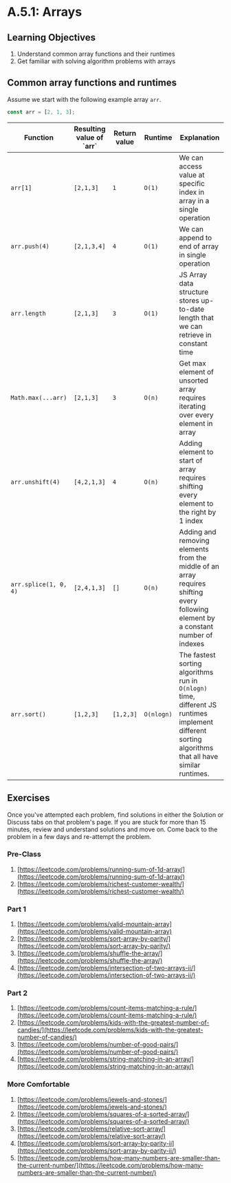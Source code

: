 # A.5.1: Arrays

## Learning Objectives

1. Understand common array functions and their runtimes
2. Get familiar with solving algorithm problems with arrays

## Common array functions and runtimes

Assume we start with the following example array `arr`.

```javascript
const arr = [2, 1, 3];
```

| Function              | Resulting value of \`arr\` | Return value | Runtime    | Explanation                                                                                                                                         |
| --------------------- | -------------------------- | ------------ | ---------- | --------------------------------------------------------------------------------------------------------------------------------------------------- |
| `arr[1]`              | `[2,1,3]`                  | `1`          | `O(1)`     | We can access value at specific index in array in a single operation                                                                                |
| `arr.push(4)`         | `[2,1,3,4]`                | `4`          | `O(1)`     | We can append to end of array in single operation                                                                                                   |
| `arr.length`          | `[2,1,3]`                  | `3`          | `O(1)`     | JS Array data structure stores up-to-date length that we can retrieve in constant time                                                              |
| `Math.max(...arr)`    | `[2,1,3]`                  | `3`          | `O(n)`     | Get max element of unsorted array requires iterating over every element in array                                                                    |
| `arr.unshift(4)`      | `[4,2,1,3]`                | `4`          | `O(n)`     | Adding element to start of array requires shifting every element to the right by 1 index                                                            |
| `arr.splice(1, 0, 4)` | `[2,4,1,3]`                | `[]`         | `O(n)`     | Adding and removing elements from the middle of an array requires shifting every following element by a constant number of indexes                  |
| `arr.sort()`          | `[1,2,3]`                  | `[1,2,3]`    | `O(nlogn)` | The fastest sorting algorithms run in `O(nlogn)` time, different JS runtimes implement different sorting algorithms that all have similar runtimes. |

## Exercises

Once you've attempted each problem, find solutions in either the Solution or Discuss tabs on that problem's page. If you are stuck for more than 15 minutes, review and understand solutions and move on. Come back to the problem in a few days and re-attempt the problem.

### Pre-Class

1. [https://leetcode.com/problems/running-sum-of-1d-array/](https://leetcode.com/problems/running-sum-of-1d-array/)
2. [https://leetcode.com/problems/richest-customer-wealth/](https://leetcode.com/problems/richest-customer-wealth/)

### Part 1

1. [https://leetcode.com/problems/valid-mountain-array](https://leetcode.com/problems/valid-mountain-array)
2. [https://leetcode.com/problems/sort-array-by-parity/](https://leetcode.com/problems/sort-array-by-parity/)
3. [https://leetcode.com/problems/shuffle-the-array/](https://leetcode.com/problems/shuffle-the-array/)
4. [https://leetcode.com/problems/intersection-of-two-arrays-ii/](https://leetcode.com/problems/intersection-of-two-arrays-ii/)

### Part 2

1. [https://leetcode.com/problems/count-items-matching-a-rule/](https://leetcode.com/problems/count-items-matching-a-rule/)
2. [https://leetcode.com/problems/kids-with-the-greatest-number-of-candies/](https://leetcode.com/problems/kids-with-the-greatest-number-of-candies/)
3. [https://leetcode.com/problems/number-of-good-pairs/](https://leetcode.com/problems/number-of-good-pairs/)
4. [https://leetcode.com/problems/string-matching-in-an-array/](https://leetcode.com/problems/string-matching-in-an-array/)

### More Comfortable

1. [https://leetcode.com/problems/jewels-and-stones/](https://leetcode.com/problems/jewels-and-stones/)
2. [https://leetcode.com/problems/squares-of-a-sorted-array/](https://leetcode.com/problems/squares-of-a-sorted-array/)
3. [https://leetcode.com/problems/relative-sort-array/](https://leetcode.com/problems/relative-sort-array/)
4. [https://leetcode.com/problems/sort-array-by-parity-ii](https://leetcode.com/problems/sort-array-by-parity-ii/)
5. [https://leetcode.com/problems/how-many-numbers-are-smaller-than-the-current-number/](https://leetcode.com/problems/how-many-numbers-are-smaller-than-the-current-number/)
